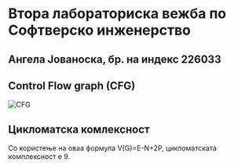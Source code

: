 # Втора лабораториска вежба по Софтверско инженерство
## Ангела Јованоска, бр. на индекс 226033
## Control Flow graph (CFG)
![CFG](https://github.com/angelajovanoska/SI_2024_lab2_226033/commit/a002a7a92a9ee68e8f44d5a0ec6f783799c52ff8)
## Цикломатска комлексност
Со користење на оваа формула V(G)=E-N+2P, цикломатската комплексност е 9.
##
